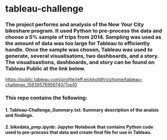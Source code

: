 # tableau-challenge

### The project performs and analysis of the New Your City bikeshare program.  It used Python to pre-process the data and choose a 5% sample of trips from 2014.  Sampling was used as the amount of data was too large for Tableau to efficiently handle.  Once the sample was chosen, Tableau was used to generate, several visualisatons, two dashboards, and a story.  The visualisastions, dashboards, and story can be found on Tableau Public at the link below.

https://public.tableau.com/profile/jeff.eickholt#!/vizhome/tableau-challenge_15839576956740/Top10

### This repo contains the following:

#### 1. Tableau-Challenge_Summary.txt:  Summary description of the analsis and findings.

#### 2. bikedata_prep.ipynb:  Jupyter Notebook that contains Python code used to pre-process that data and create final file for use in Tableau.